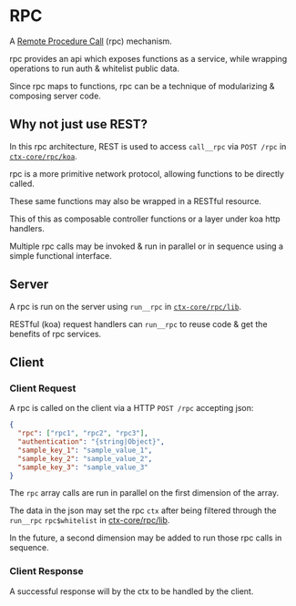# RPC

A <a href="https://www.wikiwand.com/en/Remote_procedure_call" target="_blank">Remote Procedure Call</a> (rpc) mechanism.

rpc provides an api which exposes functions as a service, while wrapping operations to run auth & whitelist public data.

Since rpc maps to functions, rpc can be a technique of modularizing & composing server code.

## Why not just use REST?

In this rpc architecture, REST is used to access `call__rpc` via `POST /rpc` in [`ctx-core/rpc/koa`](./koa.js).

rpc is a more primitive network protocol, allowing functions to be directly called.

These same functions may also be wrapped in a RESTful resource.

This of this as composable controller functions or a layer under koa http handlers.

Multiple rpc calls may be invoked & run in parallel or in sequence using a simple functional interface.

## Server

A rpc is run on the server using `run__rpc` in [`ctx-core/rpc/lib`](./lib.js).

RESTful (koa) request handlers can `run__rpc` to reuse code & get the benefits of rpc services.

## Client

### Client Request

A rpc is called on the client via a HTTP `POST /rpc` accepting json:

```json
{
  "rpc": ["rpc1", "rpc2", "rpc3"],
  "authentication": "{string|Object}",
  "sample_key_1": "sample_value_1",
  "sample_key_2": "sample_value_2",
  "sample_key_3": "sample_value_3"
}
```

The `rpc` array calls are run in parallel on the first dimension of the array.

The data in the json may set the rpc `ctx` after being filtered through the `run__rpc` `rpc$whitelist` in [ctx-core/rpc/lib](./lib.js).

In the future, a second dimension may be added to run those rpc calls in sequence.

### Client Response

A successful response will by the ctx to be handled by the client.